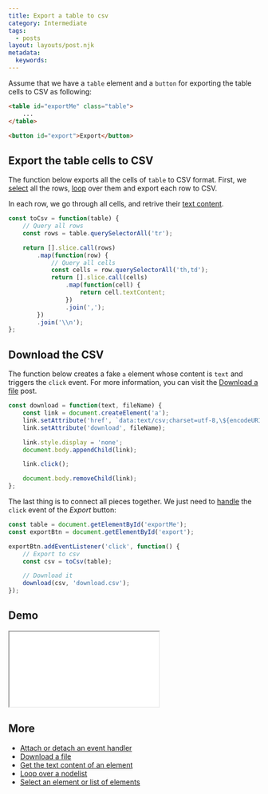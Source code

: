 ```yaml
---
title: Export a table to csv
category: Intermediate
tags:
  - posts
layout: layouts/post.njk
metadata:
  keywords:
---
```


Assume that we have a `table` element and a `button` for exporting the table cells to CSV as following:

```html
<table id="exportMe" class="table">
    ...
</table>

<button id="export">Export</button>
```

## Export the table cells to CSV

The function below exports all the cells of `table` to CSV format. First, we [select](/select-an-element-or-list-of-elements) all the rows, [loop](/loop-over-a-nodelist) over them and export each row to CSV.

In each row, we go through all cells, and retrive their [text content](/get-the-text-content-of-an-element).

```js
const toCsv = function(table) {
    // Query all rows
    const rows = table.querySelectorAll('tr');

    return [].slice.call(rows)
        .map(function(row) {
            // Query all cells
            const cells = row.querySelectorAll('th,td');
            return [].slice.call(cells)
                .map(function(cell) {
                    return cell.textContent;
                })
                .join(',');
        })
        .join('\\n');
};
```

## Download the CSV

The function below creates a fake `a` element whose content is `text` and triggers the `click` event.
For more information, you can visit the [Download a file](/download-a-file) post.

```js
const download = function(text, fileName) {
    const link = document.createElement('a');
    link.setAttribute('href', `data:text/csv;charset=utf-8,\${encodeURIComponent(text)}`);
    link.setAttribute('download', fileName);

    link.style.display = 'none';
    document.body.appendChild(link);

    link.click();

    document.body.removeChild(link);
};
```

The last thing is to connect all pieces together. We just need to [handle](/attach-or-detach-an-event-handler) the `click` event of the _Export_ button:

```js
const table = document.getElementById('exportMe');
const exportBtn = document.getElementById('export');

exportBtn.addEventListener('click', function() {
    // Export to csv
    const csv = toCsv(table);

    // Download it
    download(csv, 'download.csv');
});
```

## Demo

<iframe src='/demo/export-a-table-to-csv/index.html'></iframe>

## More

* [Attach or detach an event handler](/attach-or-detach-an-event-handler)
* [Download a file](/download-a-file)
* [Get the text content of an element](/get-the-text-content-of-an-element)
* [Loop over a nodelist](/loop-over-a-nodelist)
* [Select an element or list of elements](/select-an-element-or-list-of-elements)